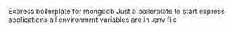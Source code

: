 Express boilerplate for mongodb
Just a boilerplate to start express applications
all environmrnt variables are in .env file 